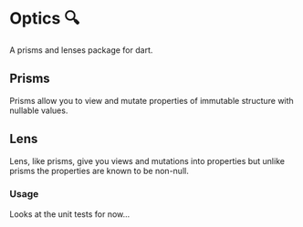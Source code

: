 # Optics 🔍

A prisms and lenses package for dart.

## Prisms

Prisms allow you to view and mutate properties of immutable structure with nullable values.

## Lens

Lens, like prisms, give you views and mutations into properties but unlike prisms the properties are known to be non-null.

### Usage

Looks at the unit tests for now...
